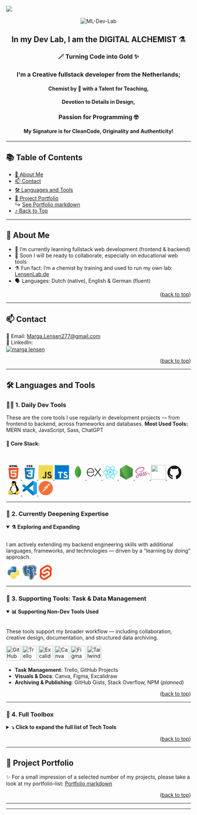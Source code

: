 <a name="readme-top"></a>

![](https://komarev.com/ghpvc/?username=marga-lensen&color=fbbf24)

<p align="center">
  <img src="https://github.com/user-attachments/assets/bd6e8422-c778-4577-8455-6cb770b4583b" alt="ML-Dev-Lab" width="300"/>
</p>

<h2 align="center">In my Dev Lab, I am the DIGITAL ALCHEMIST ⚗️</h2>
<h3 align="center">🪄 Turning Code into Gold ✨</h3>
<h3 align="center">I'm a Creative fullstack developer from the Netherlands;</h3>
<h4 align="center">Chemist by 💜 with a Talent for Teaching,</h4>
<h4 align="center">Devotion to Details in Design,</h4>
<h3 align="center">Passion for Programming 🤓</h3>
<h4 align="center">My Signature is for CleanCode, Originality and Authenticity!</h4>

---

## 📚 Table of Contents

- [🌟 About Me](#about-me)
- [📫 Contact](#contact)
- [🛠️ Languages and Tools](#languages-and-tools)
- [📂 Project Portfolio](#portfolio)  
  ↪ [See Portfolio markdown](./portfolio.md)
- [⤴️ Back to Top](#readme-top)

---

<a name="about-me"></a>
## 🌟 About Me

- 🌱 I’m currently learning fullstack web development (frontend & backend)
- 👯 Soon I will be ready to collaborate, especially on educational web tools
- ⚗️ Fun fact: I’m a chemist by training and used to run my own lab: [LensenLab.de](https://LensenLab.de)
- 🗣️ Languages: Dutch (native), English & German (fluent)

<p align="right">(<a href="#readme-top">back to top</a>)</p>

---

<a name="contact"></a>
## 📫 Contact

📧 Email: Marga.Lensen277@gmail.com  
💼 LinkedIn:  
<a href="https://www.linkedin.com/in/marga-lensen-2a231911/" target="_blank">
  <img align="center" src="https://raw.githubusercontent.com/rahuldkjain/github-profile-readme-generator/master/src/images/icons/Social/linked-in-alt.svg" alt="marga lensen" height="30" width="40" />
</a>

<p align="right">(<a href="#readme-top">back to top</a>)</p>

---

<a name="languages-and-tools"></a>
## 🛠️ Languages and Tools


### 👩‍💻 **1. Daily Dev Tools**

These are the core tools I use regularly in development projects — from frontend to backend, across frameworks and databases.
<strong>Most Used Tools:</strong> MERN stack, JavaScript, Sass, ChatGPT <br>

#### 🥣 Core Stack:
<br>
<p align="left">
  <a href="https://developer.mozilla.org/en-US/docs/Web/HTML" target="_blank">
    <img src="https://raw.githubusercontent.com/devicons/devicon/master/icons/html5/html5-original-wordmark.svg" alt="" title="HTML5" width="40" height="40"/>
  </a>
  <a href="https://developer.mozilla.org/en-US/docs/Web/CSS" target="_blank">
    <img src="https://raw.githubusercontent.com/devicons/devicon/master/icons/css3/css3-original-wordmark.svg" alt="" title="CSS3" width="40" height="40"/>
  </a>
  <a href="https://developer.mozilla.org/en-US/docs/Web/JavaScript" target="_blank">
    <img src="https://raw.githubusercontent.com/devicons/devicon/master/icons/javascript/javascript-original.svg" alt="" title="JavaScript" width="40" height="40"/>
  </a>
    <a href="https://www.typescriptlang.org/" target="_blank"><img src="https://raw.githubusercontent.com/devicons/devicon/master/icons/typescript/typescript-original.svg" alt="TypeScript" width="40" height="40"/></a> 
  <a href="https://www.mongodb.com/" target="_blank">
    <img src="https://raw.githubusercontent.com/devicons/devicon/master/icons/mongodb/mongodb-original.svg" alt="" title="MongoDB" width="40" height="40"/>
  </a>
  <a href="https://expressjs.com/" target="_blank">
    <img src="https://raw.githubusercontent.com/devicons/devicon/master/icons/express/express-original.svg" alt="" title="Express.js" width="40" height="40"/>
  </a>
  <a href="https://reactjs.org/" target="_blank">
    <img src="https://raw.githubusercontent.com/devicons/devicon/master/icons/react/react-original.svg" alt="" title="React" width="40" height="40"/>
  </a>
  <a href="https://nodejs.org/" target="_blank">
    <img src="https://raw.githubusercontent.com/devicons/devicon/master/icons/nodejs/nodejs-original.svg" alt="" title="Node.js" width="40" height="40"/>
  </a>
  <a href="https://sass-lang.com/" target="_blank">
    <img src="https://raw.githubusercontent.com/devicons/devicon/master/icons/sass/sass-original.svg" alt="" title="Sass (SCSS)" width="40" height="40"/>
  </a>
  <a href="https://git-scm.com/" target="_blank">
    <img src="https://www.vectorlogo.zone/logos/git-scm/git-scm-icon.svg" alt="" title="Git" width="40" height="40"/>
  </a>
  <a href="https://github.com/" target="_blank" rel="noreferrer">
    <img src="https://raw.githubusercontent.com/devicons/devicon/master/icons/github/github-original.svg" alt="" title="GitHub" width="40" height="40"/>
  </a>
  <a href="https://www.linux.org/" target="_blank">
    <img src="https://raw.githubusercontent.com/devicons/devicon/master/icons/linux/linux-original.svg" alt="" title="Linux" width="40" height="40"/>
  </a>
  <a href="https://code.visualstudio.com/" target="_blank" rel="noreferrer">
    <img src="https://raw.githubusercontent.com/devicons/devicon/master/icons/vscode/vscode-original.svg" alt="" title="Visual Studio Code" width="40" height="40"/>
  </a>
  <img src="https://raw.githubusercontent.com/devicons/devicon/master/icons/postman/postman-original.svg" alt="" title="Postman" width="40"/>
</p>


---

### 🧠  **2. Currently Deepening Expertise**

<details open>
<summary><strong>⚗️ Exploring and Expanding</strong></summary>
<br>
<p>I am actively extending my backend engineering skills with additional languages, frameworks, and technologies — driven by a “learning by doing” approach.</p>

<p align="left">
  <a href="https://www.python.org/" target="_blank"><img src="https://raw.githubusercontent.com/devicons/devicon/master/icons/python/python-original.svg" alt="Python" width="40" height="40"/></a>
  <a href="https://www.postgresql.org/" target="_blank"><img src="https://raw.githubusercontent.com/devicons/devicon/master/icons/postgresql/postgresql-original.svg" alt="PostgreSQL" width="40" height="40"/></a>
  <a href="https://svelte.dev/" target="_blank"><img src="https://raw.githubusercontent.com/devicons/devicon/master/icons/svelte/svelte-original.svg" alt="Svelte" width="40" height="40"/></a>
</p>

</details>


---

### 🔩 3. Supporting Tools: Task & Data Management

<details open>
<summary><strong>📊 Supporting Non-Dev Tools Used</strong></summary>
<br>

<p>These tools support my broader workflow — including collaboration, creative design, documentation, and structured data archiving.</p>

<div align="left">
<!-- GitHub Gists (uses GitHub icon as there's no separate Gist logo) -->
<a href="https://gist.github.com/" target="_blank">
  <img src="https://cdn.jsdelivr.net/gh/devicons/devicon/icons/github/github-original.svg" title="GitHub Gists" width="40" height="40"/></a>
<!-- Trello -->
<a href="https://trello.com/" target="_blank"><img src="https://cdn.worldvectorlogo.com/logos/trello.svg" title="Trello" width="40" height="40"/></a>
<!-- Excalidraw (unofficial but widely used) -->
  <a href="https://excalidraw.com/" target="_blank"><img src="https://excalidraw.com/favicon.ico" title="Excalidraw" width="40" height="40"/></a>
  <a href="https://www.canva.com/" target="_blank"><img src="https://www.vectorlogo.zone/logos/canva/canva-icon.svg" title="Canva" width="40" height="40"/></a>
  <a href="https://www.figma.com/" target="_blank"><img src="https://www.vectorlogo.zone/logos/figma/figma-icon.svg" title="Figma" width="40" height="40"/></a>
  <a href="https://tailwindcss.com/" target="_blank"><img src="https://www.vectorlogo.zone/logos/tailwindcss/tailwindcss-icon.svg" title="Tailwind CSS" width="40" height="40"/></a>

- **Task Management**: Trello, GitHub Projects
- **Visuals & Docs**: Canva, Figma, Excalidraw
- **Archiving & Publishing**: GitHub Gists, Stack Overflow, NPM (*planned*)
</div>
</details>

<p align="right">(<a href="#readme-top">back to top</a>)</p>

---
###  🧰 4. Full Toolbox
<details>
<summary><strong>⤵️ Click to expand the full list of Tech Tools</strong></summary>
<br>
  <p>Most used tools include: React, Node.js, Express, MongoDB (MERN stack), JavaScript, SCSS (Sass), ChatGPT, GitHub, Postman, and Markdown.</p>

  <!-- Begin Table -->
  
  <table>
    <thead>
      <tr>
        <th><strong>Category</strong></th>
        <th><strong>Technology</strong></th>
        <th><strong>Logo</strong></th>
        <th><strong>Proficiency Level</strong></th>
      </tr>
    </thead>
    <tbody>
      <tr><td><strong>Frontend</strong></td><td>React</td><td><img src="https://raw.githubusercontent.com/devicons/devicon/master/icons/react/react-original.svg" width="40"/></td><td>Proficient</td></tr>
      <tr><td></td><td>React + Vite</td><td><img src="https://vitejs.dev/logo.svg" width="40"/></td><td>Proficient</td></tr>
      <tr><td></td><td>React Native</td><td><img src="https://raw.githubusercontent.com/devicons/devicon/master/icons/react/react-original.svg" width="40"/></td><td>Learning</td></tr>
      <tr><td></td><td>TypeScript</td><td><img src="https://raw.githubusercontent.com/devicons/devicon/master/icons/typescript/typescript-original.svg" width="40"/></td><td>Proficient</td></tr>
      <tr><td></td><td>Svelte</td><td><img src="https://raw.githubusercontent.com/devicons/devicon/master/icons/svelte/svelte-original.svg" width="40"/></td><td>Learning</td></tr>
      <tr><td></td><td>HTML</td><td><img src="https://raw.githubusercontent.com/devicons/devicon/master/icons/html5/html5-original-wordmark.svg" width="40"/></td><td>Proficient</td></tr>
      <tr><td></td><td>CSS</td><td><img src="https://raw.githubusercontent.com/devicons/devicon/master/icons/css3/css3-original-wordmark.svg" width="40"/></td><td>Proficient</td></tr>
      <tr><td></td><td>JavaScript</td><td><img src="https://raw.githubusercontent.com/devicons/devicon/master/icons/javascript/javascript-original.svg" width="40"/></td><td>Proficient</td></tr>
      <tr><td><strong>Backend</strong></td><td>Node.js</td><td><img src="https://raw.githubusercontent.com/devicons/devicon/master/icons/nodejs/nodejs-original.svg" width="40"/></td><td>Proficient</td></tr>
      <tr><td></td><td>Express</td><td><img src="https://raw.githubusercontent.com/devicons/devicon/master/icons/express/express-original.svg" width="40"/></td><td>Proficient</td></tr>
      <tr><td></td><td>MongoDB</td><td><img src="https://raw.githubusercontent.com/devicons/devicon/master/icons/mongodb/mongodb-original.svg" width="40"/></td><td>Proficient</td></tr>
      <tr><td></td><td>PostgreSQL</td><td><img src="https://raw.githubusercontent.com/devicons/devicon/master/icons/postgresql/postgresql-original.svg" width="40"/></td><td>Learning</td></tr>
      <tr><td></td><td>Python</td><td><img src="https://raw.githubusercontent.com/devicons/devicon/master/icons/python/python-original.svg" width="40"/></td><td>Intermediate</td></tr>
      <tr><td></td><td>bcryptjs</td><td><img src="https://raw.githubusercontent.com/devicons/devicon/master/icons/nodejs/nodejs-original.svg" width="40"/></td><td>Proficient</td></tr>
      <tr><td></td><td>JSON Web Token</td><td><img src="https://raw.githubusercontent.com/devicons/devicon/master/icons/nodejs/nodejs-original.svg" width="40"/></td><td>Proficient</td></tr>
      <tr><td></td><td>Nodemailer</td><td><img src="https://www.vectorlogo.zone/logos/nodemailer/nodemailer-icon.svg" width="40" alt=""/></td><td>Intermediate</td></tr>
      <tr><td><strong>Styling</strong></td><td>Sass (SCSS)</td><td><img src="https://raw.githubusercontent.com/devicons/devicon/master/icons/sass/sass-original.svg" width="40"/></td><td>Proficient</td></tr>
      <tr><td></td><td>Tailwind CSS</td><td><img src="https://www.vectorlogo.zone/logos/tailwindcss/tailwindcss-icon.svg" width="40"/></td><td>Intermediate</td></tr>
      <tr><td></td><td>Bootstrap</td><td><img src="https://raw.githubusercontent.com/devicons/devicon/master/icons/bootstrap/bootstrap-plain-wordmark.svg" width="40"/></td><td>Not used much</td></tr>
      <tr><td><strong>System & Editors</strong></td><td>Linux / Ubuntu</td><td><img src="https://raw.githubusercontent.com/devicons/devicon/master/icons/linux/linux-original.svg" width="40"/></td><td>Proficient</td></tr>
      <tr><td></td><td>VSCode</td><td><img src="https://raw.githubusercontent.com/devicons/devicon/master/icons/vscode/vscode-original.svg" width="40"/></td><td>Proficient</td></tr>
      <tr><td></td><td>Markdown</td><td><img src="https://upload.wikimedia.org/wikipedia/commons/4/48/Markdown-mark.svg" width="40"/></td><td>Proficient</td></tr>
      <tr><td></td><td>JSON</td><td><img src="https://upload.wikimedia.org/wikipedia/commons/c/c9/JSON_vector_logo.svg" width="40"/></td><td>Proficient</td></tr>
      <tr><td><strong>Collaboration & Dev</strong></td><td>Git</td><td><img src="https://www.vectorlogo.zone/logos/git-scm/git-scm-icon.svg" width="40"/></td><td>Proficient</td></tr>
      <tr><td></td><td>GitHub</td><td><img src="https://raw.githubusercontent.com/devicons/devicon/master/icons/github/github-original.svg" width="40"/></td><td>Proficient</td></tr>
      <tr><td></td><td>Postman</td><td><img src="https://raw.githubusercontent.com/devicons/devicon/master/icons/postman/postman-original.svg" width="40"/></td><td>Proficient</td></tr>
      <tr><td></td><td>RapidAPI</td><td><img src="https://www.vectorlogo.zone/logos/rapidapi/rapidapi-icon.svg" width="40"/></td><td>Intermediate</td></tr>
      <tr><td><strong>Graphics & Visuals</strong></td><td>Figma</td><td><img src="https://www.vectorlogo.zone/logos/figma/figma-icon.svg" width="40"/></td><td>Intermediate</td></tr>
      <tr><td></td><td>Canva</td><td><img src="https://www.vectorlogo.zone/logos/canva/canva-icon.svg" width="40"/></td><td>Proficient</td></tr>
      <tr><td></td><td>Excalidraw</td><td><img src="https://raw.githubusercontent.com/excalidraw/excalidraw-logo/master/logo.svg" width="40"/></td><td>Proficient</td></tr>
      <tr><td></td><td>GIMP</td><td><img src="https://raw.githubusercontent.com/devicons/devicon/master/icons/gimp/gimp-original.svg" width="40"/></td><td>Intermediate</td></tr>
      <tr><td><strong>AI Tools</strong></td><td>ChatGPT</td><td><img src="https://upload.wikimedia.org/wikipedia/commons/0/04/ChatGPT_logo.svg" width="40"/></td><td>Proficient</td></tr>
      <tr><td></td><td>DeepSeek</td><td><img src="https://example.com/deepseek-logo.svg" width="40" alt=""/></td><td>Proficient</td></tr>
      <tr><td></td><td>Perplexity</td><td><img src="https://example.com/perplexity-logo.svg" width="40" alt=""/></td><td>Proficient</td></tr>
      <tr><td></td><td>Claude</td><td><img src="https://example.com/claude-logo.svg" width="40" alt=""/></td><td>Not Used Much</td></tr>
      <tr><td></td><td>Aria</td><td><img src="https://example.com/aria-logo.svg" width="40" alt=""/></td><td>Not Used Much</td></tr>
      <tr><td></td><td>Leo</td><td><img src="https://example.com/leo-logo.svg" width="40" alt=""/></td><td>Not Used Much</td></tr>
    </tbody>
  </table>

  <!-- End Table -->
</details>

<p align="right">(<a href="#readme-top">back to top</a>)</p>

---

<a name="portfolio"></a>
## 📂 Project Portfolio

✨ For a small impression of a selected number of my projects, please take a look at my portfolio-list: [Portfolio markdown](./portfolio.md)

<p align="right">(<a href="#readme-top">back to top</a>)</p>

---
---
